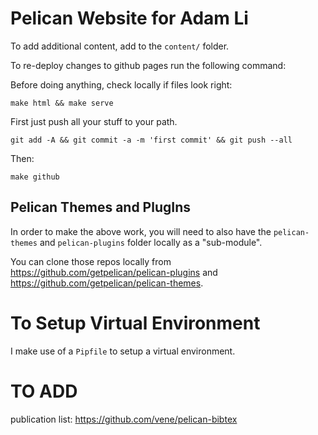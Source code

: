# Pelican Website for Adam Li

To add additional content, add to the `content/` folder.

To re-deploy changes to github pages run the following command:

Before doing anything, check locally if files look right:

    make html && make serve

First just push all your stuff to your path.

    git add -A && git commit -a -m 'first commit' && git push --all

Then:

    make github


## Pelican Themes and PlugIns

In order to make the above work, you will need to also have the `pelican-themes` and `pelican-plugins` folder locally as a "sub-module".

You can clone those repos locally from https://github.com/getpelican/pelican-plugins and https://github.com/getpelican/pelican-themes.

# To Setup Virtual Environment

I make use of a `Pipfile` to setup a virtual environment.

# TO ADD
publication list: https://github.com/vene/pelican-bibtex
